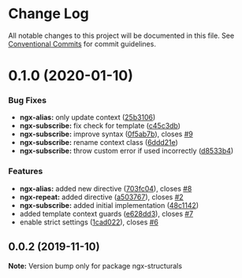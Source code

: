 # Change Log

All notable changes to this project will be documented in this file.
See [Conventional Commits](https://conventionalcommits.org) for commit guidelines.

# 0.1.0 (2020-01-10)


### Bug Fixes

* **ngx-alias:** only update context ([25b3106](https://github.com/TNG/ngx-structurals/commit/25b3106ff9beb3e04dd1a1f41b35554aa01a8d6f))
* **ngx-subscribe:** fix check for template ([c45c3db](https://github.com/TNG/ngx-structurals/commit/c45c3db6a09a28d776a1ef9241bd3b9449beffcf))
* **ngx-subscribe:** improve syntax ([0f5ab7b](https://github.com/TNG/ngx-structurals/commit/0f5ab7b57a9110f92f7cc366a67c01ae202a59a1)), closes [#9](https://github.com/TNG/ngx-structurals/issues/9)
* **ngx-subscribe:** rename context class ([6ddd21e](https://github.com/TNG/ngx-structurals/commit/6ddd21ed0666aad86562a23f18d3c8e1a74a0866))
* **ngx-subscribe:** throw custom error if used incorrectly ([d8533b4](https://github.com/TNG/ngx-structurals/commit/d8533b46576b380de8c0607fcdfb8143a3177178))


### Features

* **ngx-alias:** added new directive ([703fc04](https://github.com/TNG/ngx-structurals/commit/703fc04fc09d617611e8d72b9ec77ce617b4925c)), closes [#8](https://github.com/TNG/ngx-structurals/issues/8)
* **ngx-repeat:** added directive ([a503767](https://github.com/TNG/ngx-structurals/commit/a50376733bc32723246340b68ff849893c281d66)), closes [#2](https://github.com/TNG/ngx-structurals/issues/2)
* **ngx-subscribe:** added initial implementation ([48c1142](https://github.com/TNG/ngx-structurals/commit/48c114207f1e1d21024fceaf6dfc697eb86741e5))
* added template context guards ([e628dd3](https://github.com/TNG/ngx-structurals/commit/e628dd331b3a0b2c6775dc1848133c566321933e)), closes [#7](https://github.com/TNG/ngx-structurals/issues/7)
* enable strict settings ([1cad022](https://github.com/TNG/ngx-structurals/commit/1cad022d7bf2cb76e61db6cef97008fb0f093274)), closes [#6](https://github.com/TNG/ngx-structurals/issues/6)





## 0.0.2 (2019-11-10)

**Note:** Version bump only for package ngx-structurals
